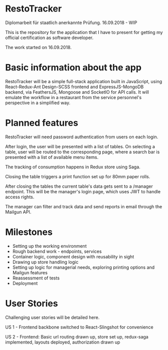 # RestoTracker
Diplomarbeit für staatlich anerkannte Prüfung. 16.09.2018 - WIP

This is the repository for the application that I have to present for getting my official certification as software developer.

The work started on 16.09.2018.

# Basic information about the app

RestoTracker will be a simple full-stack application built in JavaScript, using React-Redux-Ant Design-SCSS frontend and ExpressJS-MongoDB backend, via FeathersJS, Mongoose and SocketIO for API calls. It will emulate the workflow in a restaurant from the service personnel's perspective in a simplified way.

# Planned features

RestoTracker will need password authentication from users on each login.

After login, the user will be presented with a list of tables. On selecting a table, user will be routed to the corresponding page, where a search bar is presented with a list of available menu items.

The tracking of consumption happens in Redux store using Saga.

Closing the table triggers a print function set up for 80mm paper rolls.

After closing the tables the current table's data gets sent to a /manager endpoint. This will be the manager's login page, which uses JWT to handle access rights.

The manager can filter and track data and send reports in email through the Mailgun API.

# Milestones

- Setting up the working environment
- Rough backend work - endpoints, services
- Container logic, component design with reusability in sight
- Drawing up store handling logic
- Setting up logic for managerial needs, exploring printing options and Mailgun features
- Reassessment of tests
- Deployment

# User Stories

Challenging user stories will be detailed here.

US 1 - Frontend backbone switched to React-Slingshot for convenience

US 2 - Frontend: Basic url routing drawn up, store set up, redux-saga implemented, layouts deployed, authorization drawn up
